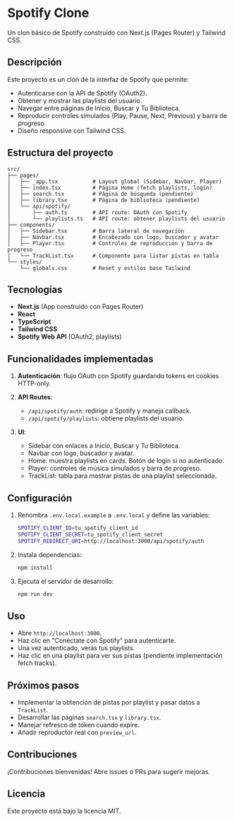 # Spotify Clone

Un clon básico de Spotify construido con Next.js (Pages Router) y Tailwind CSS.

## Descripción

Este proyecto es un clon de la interfaz de Spotify que permite:

* Autenticarse con la API de Spotify (OAuth2).
* Obtener y mostrar las playlists del usuario.
* Navegar entre páginas de Inicio, Buscar y Tu Biblioteca.
* Reproducir controles simulados (Play, Pause, Next, Previous) y barra de progreso.
* Diseño responsive con Tailwind CSS.

## Estructura del proyecto

```
src/
├── pages/
│   ├── _app.tsx           # Layout global (Sidebar, Navbar, Player)
│   ├── index.tsx          # Página Home (fetch playlists, login)
│   ├── search.tsx         # Página de búsqueda (pendiente)
│   ├── library.tsx        # Página de biblioteca (pendiente)
│   └── api/spotify/
│       ├── auth.ts        # API route: OAuth con Spotify
│       └── playlists.ts   # API route: obtener playlists del usuario
├── components/
│   ├── Sidebar.tsx        # Barra lateral de navegación
│   ├── Navbar.tsx         # Encabezado con logo, buscador y avatar
│   ├── Player.tsx         # Controles de reproducción y barra de progreso
│   └── TrackList.tsx      # Componente para listar pistas en tabla
└── styles/
    └── globals.css        # Reset y estilos base Tailwind
```

## Tecnologías

* **Next.js** (App construido con Pages Router)
* **React**
* **TypeScript**
* **Tailwind CSS**
* **Spotify Web API** (OAuth2, playlists)

## Funcionalidades implementadas

1. **Autenticación**: flujo OAuth con Spotify guardando tokens en cookies HTTP-only.
2. **API Routes**:

   * `/api/spotify/auth`: redirige a Spotify y maneja callback.
   * `/api/spotify/playlists`: obtiene playlists del usuario.
3. **UI**:

   * Sidebar con enlaces a Inicio, Buscar y Tu Biblioteca.
   * Navbar con logo, buscador y avatar.
   * Home: muestra playlists en cards. Botón de login si no autenticado.
   * Player: controles de música simulados y barra de progreso.
   * TrackList: tabla para mostrar pistas de una playlist seleccionada.

## Configuración

1. Renombra `.env.local.example` a `.env.local` y define las variables:

   ```bash
   SPOTIFY_CLIENT_ID=tu_spotify_client_id
   SPOTIFY_CLIENT_SECRET=tu_spotify_client_secret
   SPOTIFY_REDIRECT_URI=http://localhost:3000/api/spotify/auth
   ```
2. Instala dependencias:

   ```bash
   npm install
   ```
3. Ejecuta el servidor de desarrollo:

   ```bash
   npm run dev
   ```

## Uso

* Abre `http://localhost:3000`.
* Haz clic en "Conéctate con Spotify" para autenticarte.
* Una vez autenticado, verás tus playlists.
* Haz clic en una playlist para ver sus pistas (pendiente implementación fetch tracks).

## Próximos pasos

* Implementar la obtención de pistas por playlist y pasar datos a `TrackList`.
* Desarrollar las páginas `search.tsx` y `library.tsx`.
* Manejar refresco de token cuando expire.
* Añadir reproductor real con `preview_url`.

## Contribuciones

¡Contribuciones bienvenidas! Abre issues o PRs para sugerir mejoras.

## Licencia

Este proyecto está bajo la licencia MIT.
